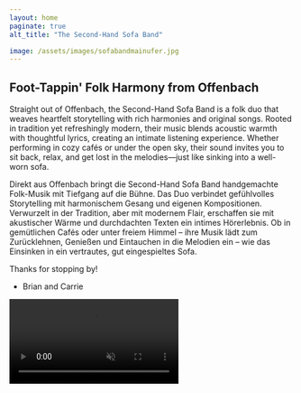 ```yaml
---
layout: home
paginate: true
alt_title: "The Second-Hand Sofa Band"

image: /assets/images/sofabandmainufer.jpg
---
```

## Foot-Tappin' Folk Harmony from Offenbach  

Straight out of Offenbach, the Second-Hand Sofa Band is a folk duo that weaves heartfelt storytelling with rich harmonies and original songs. Rooted in tradition yet refreshingly modern, their music blends acoustic warmth with thoughtful lyrics, creating an intimate listening experience. Whether performing in cozy cafés or under the open sky, their sound invites you to sit back, relax, and get lost in the melodies—just like sinking into a well-worn sofa.


Direkt aus Offenbach bringt die Second-Hand Sofa Band handgemachte Folk-Musik mit Tiefgang auf die Bühne. Das Duo verbindet gefühlvolles Storytelling mit harmonischem Gesang und eigenen Kompositionen. Verwurzelt in der Tradition, aber mit modernem Flair, erschaffen sie mit akustischer Wärme und durchdachten Texten ein intimes Hörerlebnis. Ob in gemütlichen Cafés oder unter freiem Himmel – ihre Musik lädt zum Zurücklehnen, Genießen und Eintauchen in die Melodien ein – wie das Einsinken in ein vertrautes, gut eingespieltes Sofa.

Thanks for stopping by!

- Brian and Carrie
  
<video autoplay muted controls>
  <source src="assets\videos\goodday.mp4"  type="video/mp4">
</video>
